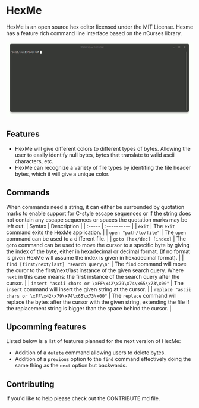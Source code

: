 # HexMe
HexMe is an open source hex editor licensed under the MIT License. Hexme has a feature rich command line interface based on the nCurses library.

![Animated gif preview of HexMe running in terminal.](https://raw.githubusercontent.com/MatthijsReyers/HexMe/master/animation.gif)

## Features
- HexMe will give different colors to different types of bytes. Allowing the user to easily identify null bytes, bytes that translate to valid ascii characters, etc.
- HexMe can recognize a variety of file types by identifing the file header bytes, which it will give a unique color.

## Commands
When commands need a string, it can either be surrounded by quotation marks to enable support for C-style escape sequences or if the string does not contain any escape sequences or spaces the quotation marks may be left out.
| Syntax | Description |
| :----- | :---------- |
| `exit` | The `exit` command exits the HexMe application. |
| `open "path/to/file"` | The `open` command can be used to a different file. |
| `goto [hex/dec] [index]` | The `goto` command can be used to move the cursor to a specific byte by giving the index of the byte, either in hexadecimal or decimal format. (If no format is given HexMe will assume the index is given in hexadecimal format). |
| `find [first/next/last] "search query\n"` | The `find` command will move the curor to the first/next/last instance of the given search query. Where `next` in this case means: the first instance of the search query after the cursor. |
| `insert "ascii chars or \xFF\x42\x79\x74\x65\x73\x00"` | The `insert` command will insert the given string at the cursor. |
| `replace "ascii chars or \xFF\x42\x79\x74\x65\x73\x00"` | The `replace` command will replace the bytes after the cursor with the given string, extending the file if the replacement string is bigger than the space behind the cursor. |

## Upcomming features
Listed below is a list of features planned for the next version of HexMe:
- Addition of a `delete` command allowing users to delete bytes.
- Addition of a `previous` option to the `find` command effectively doing the same thing as the `next` option but backwards.

## Contributing
If you'd like to help please check out the CONTRIBUTE.md file.
